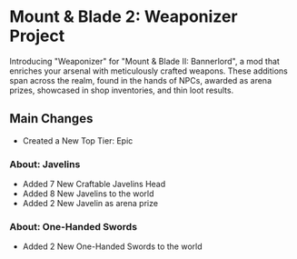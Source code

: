 # Mount & Blade 2: Weaponizer Project 
Introducing "Weaponizer" for "Mount & Blade II: Bannerlord", a mod that enriches your arsenal with meticulously crafted weapons. 
These additions span across the realm, found in the hands of NPCs, awarded as arena prizes, showcased in shop inventories, and thin loot results. 

## Main Changes ##
- Created a New Top Tier: Epic

### About: Javelins ###
- Added 7 New Craftable Javelins Head
- Added 8 New Javelins to the world
- Added 2 New Javelin as arena prize

### About: One-Handed Swords ###
- Added 2 New One-Handed Swords to the world